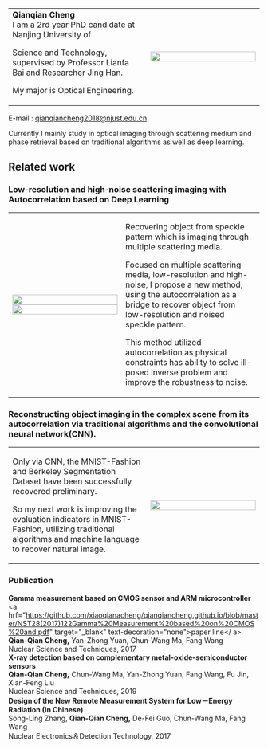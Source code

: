<table border = "0">
   <tr>
      <td width = "55%">
         <h1 font-weight="naormal> <b>Qianqian Cheng </b></h1> </br>  
         <p font-size="16px">I am a 2rd year PhD candidate at Nanjing University of <span color="#1772d0"></p>
         <p font-size="16px">Science and Technology, supervised by Professor Lianfa Bai and Researcher Jing Han.</p>
         <p font-size="16px">My major is Optical Engineering.</p>
        </td>
        <td width = "45%">
          <img src = "https://github.com/xiaoqianacheng/qianqiancheng.github.io/blob/master/未标题-1.png" width = "100%">
        </td>
     <tr> 
  </table>
    
   E-mail : qianqiancheng2018@njust.edu.cn
   
   Currently I mainly study in optical imaging through scattering medium and phase 
 retrieval based on traditional algorithms as well as deep learning.    



## Related work


### Low-resolution and high-noise scattering imaging with Autocorrelation based on Deep Learning

<table border = "0">
   <tr>
      <td width = "45%">
          <img src = "https://github.com/xiaoqianacheng/qianqiancheng.github.io/blob/master/未标题-3333.png" width = "100%">
          <img src = "https://github.com/xiaoqianacheng/qianqiancheng.github.io/blob/master/未标题-2.png" width = "100%">
        </td>
      <td width = "55%">
         <p font-size="16px">Recovering object from speckle pattern which is imaging through multiple scattering media.</p>
         <p font-size="16px"> Focused on multiple scattering media, low-resolution and high-noise, I propose a new method, using the autocorrelation as a bridge to recover object from low-resolution and noised speckle pattern.</p>
         <p font-size="16px">This method utilized autocorrelation as physical constraints has ability to solve ill-posed inverse problem and improve the robustness to noise. </p>
        </td>
     <tr> 
  </table>
 
### Reconstructing object imaging in the complex scene from its autocorrelation via traditional algorithms and the convolutional neural network(CNN).

<table border = "0">
   <tr>
      <td width = "55%">
         <p font-size="16px">  Only via CNN, the MNIST-Fashion and Berkeley Segmentation Dataset have been successfully recovered preliminary.</b></p>
         <p font-size="16px">So my next work is improving the evaluation indicators in MNIST-Fashion, utilizing traditional algorithms and machine language to recover natural image. </p>
         </td>
        <td width = "45%">
          <img src = "https://github.com/xiaoqianacheng/qianqiancheng.github.io/blob/master/未标题-12222.png" width = "100%">
        </td>
     <tr> 
  </table>
         

### Publication

 __Gamma measurement based on CMOS sensor and ARM microcontroller__ 
 <a hrf="https://github.com/xiaoqianacheng/qianqiancheng.github.io/blob/master/NST28(2017)122Gamma%20Measurement%20based%20on%20CMOS%20and.pdf" target="_blank" text-decoration="none">paper line</ a>
   __Qian-Qian Cheng,__ Yan-Zhong Yuan, Chun-Wang Ma, Fang Wang  
   Nuclear Science and Techniques, 2017  
 __X-ray detection based on complementary metal-oxide-semiconductor sensors__      
   __Qian-Qian Cheng,__ Chun-Wang Ma, Yan-Zhong Yuan, Fang Wang, Fu Jin, Xian-Feng Liu      
   Nuclear Science and Techniques, 2019   
 __Design of the New Remote Measurement System for Low－Energy Radiation (In Chinese)__    
   Song-Ling Zhang,  __Qian-Qian Cheng,__ De-Fei Guo, Chun-Wang Ma, Fang Wang       
   Nuclear Electronics＆Detection Technology, 2017
   
